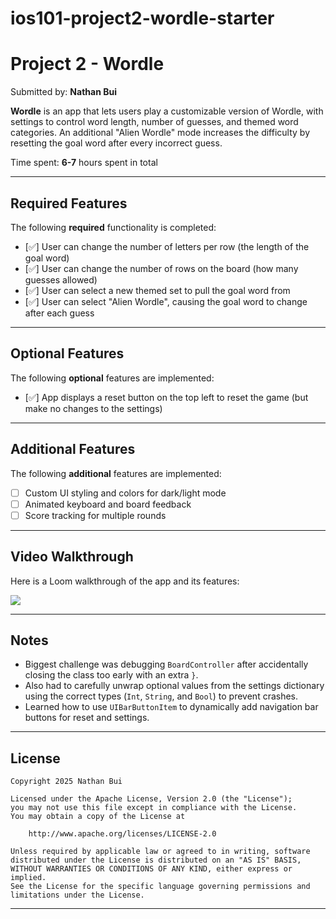 # ios101-project2-wordle-starter

# Project 2 - **Wordle**

Submitted by: **Nathan Bui**

**Wordle** is an app that lets users play a customizable version of Wordle, with settings to control word length, number of guesses, and themed word categories. An additional "Alien Wordle" mode increases the difficulty by resetting the goal word after every incorrect guess.

Time spent: **6-7** hours spent in total

---

## Required Features

The following **required** functionality is completed:

* [✅] User can change the number of letters per row (the length of the goal word)
* [✅] User can change the number of rows on the board (how many guesses allowed)
* [✅] User can select a new themed set to pull the goal word from
* [✅] User can select "Alien Wordle", causing the goal word to change after each guess

---

## Optional Features

The following **optional** features are implemented:

* [✅] App displays a reset button on the top left to reset the game (but make no changes to the settings)

---

## Additional Features

The following **additional** features are implemented:

* [ ] Custom UI styling and colors for dark/light mode
* [ ] Animated keyboard and board feedback
* [ ] Score tracking for multiple rounds

---

## Video Walkthrough

Here is a Loom walkthrough of the app and its features:

<div>
    <a href="https://www.loom.com/share/aaf7a280447245029dd61c5ee9bbbcd1">
    </a>
    <a href="https://www.loom.com/share/aaf7a280447245029dd61c5ee9bbbcd1">
      <img style="max-width:300px;" src="https://cdn.loom.com/sessions/thumbnails/aaf7a280447245029dd61c5ee9bbbcd1-cf82b8225c8f9fb2-full-play.gif">
    </a>
  </div>

---

## Notes

* Biggest challenge was debugging `BoardController` after accidentally closing the class too early with an extra `}`.
* Also had to carefully unwrap optional values from the settings dictionary using the correct types (`Int`, `String`, and `Bool`) to prevent crashes.
* Learned how to use `UIBarButtonItem` to dynamically add navigation bar buttons for reset and settings.

---

## License

```
Copyright 2025 Nathan Bui

Licensed under the Apache License, Version 2.0 (the "License");
you may not use this file except in compliance with the License.
You may obtain a copy of the License at

    http://www.apache.org/licenses/LICENSE-2.0

Unless required by applicable law or agreed to in writing, software
distributed under the License is distributed on an "AS IS" BASIS,
WITHOUT WARRANTIES OR CONDITIONS OF ANY KIND, either express or implied.
See the License for the specific language governing permissions and
limitations under the License.
```

---
